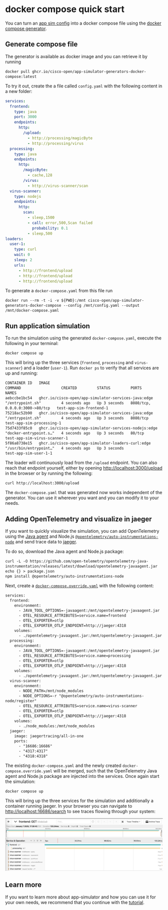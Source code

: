 # docker compose quick start

You can turn an [app sim config](../../specification/README.md) into a docker
compose file using the
[docker compose generator](../../../scripts/generators/docker-compose/).

## Generate compose file

The generator is available as docker image and you can retrieve it by running

```shell
docker pull ghcr.io/cisco-open/app-simulator-generators-docker-compose:latest
```

To try it out, create the a file called `config.yaml` with the following content
in a new folder:

```yaml
services:
  frontend:
    type: java
    port: 3000
    endpoints:
      http:
        /upload:
          - http://processing/magicByte
          - http://processing/virus
  processing:
    type: java
    endpoints:
      http:
        /magicByte:
          - cache,128
        /virus:
          - http://virus-scanner/scan
  virus-scanner:
    type: nodejs
    endpoints:
      http:
        scan:
          - sleep,1500
          - call: error,500,Scan failed
            probability: 0.1
          - sleep,500
loaders:
  user-1:
    type: curl
    wait: 0
    sleep: 2
    urls:
      - http://frontend/upload
      - http://frontend/upload
      - http://frontend/upload
```

To generate a `docker-compose.yaml` from this file run

```shell
docker run --rm -t -i -v ${PWD}:/mnt cisco-open/app-simulator-generators-docker-compose --config /mnt/config.yaml --output /mnt/docker-compose.yaml
```

## Run application simulation

To run the simulation using the generated `docker-compose.yaml`, execute the
following in your terminal:

```shell
docker compose up
```

This will bring up the three services (`frontend`, `processing` and
`virus-scanner`) and a loader (`user-1`). Run `docker ps` to verify that all
services are up and running:

```shell
CONTAINER ID   IMAGE                                                   COMMAND                  CREATED         STATUS         PORTS                            NAMES
aebccbe1bc54   ghcr.io/cisco-open/app-simulator-services-java:edge     "/entrypoint.sh"         4 seconds ago   Up 3 seconds   8080/tcp, 0.0.0.0:3000->80/tcp   test-app-sim-frontend-1
75218ac52b90   ghcr.io/cisco-open/app-simulator-services-java:edge     "/entrypoint.sh"         4 seconds ago   Up 3 seconds   8080/tcp                         test-app-sim-processing-1
75d7433f85c0   ghcr.io/cisco-open/app-simulator-services-nodejs:edge   "docker-entrypoint.s…"   4 seconds ago   Up 3 seconds   80/tcp                           test-app-sim-virus-scanner-1
5f86a8738e15   ghcr.io/cisco-open/app-simulator-loaders-curl:edge      "/usr/bin/entrypoint…"   4 seconds ago   Up 3 seconds                                    test-app-sim-user-1-1
```

The loader will continuously load from the `/upload` endpoint. You can also
reach that endpoint yourself, either by opening <http://localhost:3000/upload>
in the browser or by running the following:

```shell
curl http://localhost:3000/upload
```

The `docker-compose.yaml` that was generated now works independent of the
generator. You can use it wherever you want and you can modify it to your needs.

## Adding OpenTelemetry and visualize in jaeger

If you want to quickly visualize the simulation, you can add OpenTelemetry using
the [Java agent](https://opentelemetry.io/docs/zero-code/java/agent/) and
Node.js
[`@opentelemetry/auto-instrumentations-node`](https://opentelemetry.io/docs/zero-code/js/)
and send trace data to [jaeger](https://www.jaegertracing.io/).

To do so, download the Java agent and Node.js package:

```shell
curl -L -O https://github.com/open-telemetry/opentelemetry-java-instrumentation/releases/latest/download/opentelemetry-javaagent.jar
echo {} > package.json
npm install @opentelemetry/auto-instrumentations-node
```

Next, create a
[`docker-compose.override.yaml`](https://docs.docker.com/compose/how-tos/multiple-compose-files/merge/)
with the following content:

```shell
services:
  frontend:
    environment:
      - JAVA_TOOL_OPTIONS=-javaagent:/mnt/opentelemetry-javaagent.jar
      - OTEL_RESOURCE_ATTRIBUTES=service.name=frontend
      - OTEL_EXPORTER=otlp
      - OTEL_EXPORTER_OTLP_ENDPOINT=http://jaeger:4318
    volumes:
      - ./opentelemetry-javaagent.jar:/mnt/opentelemetry-javaagent.jar
  processing:
    environment:
      - JAVA_TOOL_OPTIONS=-javaagent:/mnt/opentelemetry-javaagent.jar
      - OTEL_RESOURCE_ATTRIBUTES=service.name=processing
      - OTEL_EXPORTER=otlp
      - OTEL_EXPORTER_OTLP_ENDPOINT=http://jaeger:4318
    volumes:
      - ./opentelemetry-javaagent.jar:/mnt/opentelemetry-javaagent.jar
  virus-scanner:
    environment:
      - NODE_PATH=/mnt/node_modules
      - NODE_OPTIONS=-r "@opentelemetry/auto-instrumentations-node/register"
      - OTEL_RESOURCE_ATTRIBUTES=service.name=virus-scanner
      - OTEL_EXPORTER=otlp
      - OTEL_EXPORTER_OTLP_ENDPOINT=http://jaeger:4318
    volumes:
      - ./node_modules:/mnt/node_modules
  jaeger:
    image: jaegertracing/all-in-one
    ports:
      - "16686:16686"
      - "4317:4317"
      - "4318:4318"
```

The existing `docker-compose.yaml` and the newly created
`docker-compose.override.yaml` will be merged, such that the OpenTelemetry Java
agent and Node.js package are injected into the services. Once again start the
simulation:

```shell
docker compose up
```

This will bring up the three services for the simulation and additionally a
container running jaeger. In your browser you can navigate to
<http://localhost:16686/search> to see traces flowing through your system:

![A screenshot from the jaeger UI showing traces flowing from frontend to processing to virus-scanner](./jaeger.png)

## Learn more

If you want to learn more about app-simulator and how you can use it for your
own needs, we recommend that you continue with the
[tutorial](../tutorial/1-two-java-services.md).
